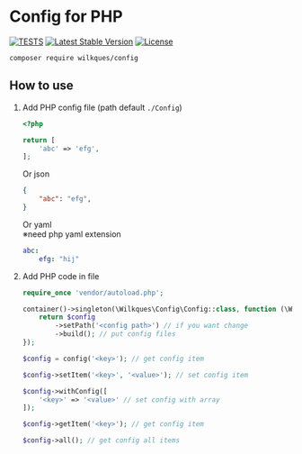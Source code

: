 # Config for PHP

[![TESTS](https://github.com/wilkques/php-config/actions/workflows/github-ci.yml/badge.svg)](https://github.com/wilkques/php-config/actions/workflows/github-ci.yml)
[![Latest Stable Version](https://poser.pugx.org/wilkques/config/v/stable)](https://packagist.org/packages/wilkques/config)
[![License](https://poser.pugx.org/wilkques/config/license)](https://packagist.org/packages/wilkques/config)

````
composer require wilkques/config
````

## How to use
1. Add PHP config file (path default `./Config`)
    ```php
    <?php

    return [
        'abc' => 'efg',
    ];
    ```

    Or json

    ```json
    {
        "abc": "efg",
    }
    ```

    Or yaml<br>
    ※need php yaml extension

    ```yaml
    abc:
        efg: "hij"
    ```

1. Add PHP code in file
    ```php
    require_once 'vendor/autoload.php';

    container()->singleton(\Wilkques\Config\Config::class, function (\Wilkques\Config\Config $config) {
        return $config
            ->setPath('<config path>') // if you want change
            ->build(); // put config files
    });

    $config = config('<key>'); // get config item

    $config->setItem('<key>', '<value>'); // set config item

    $config->withConfig([
        '<key>' => '<value>' // set config with array
    ]);

    $config->getItem('<key>'); // get config item

    $config->all(); // get config all items
    ```